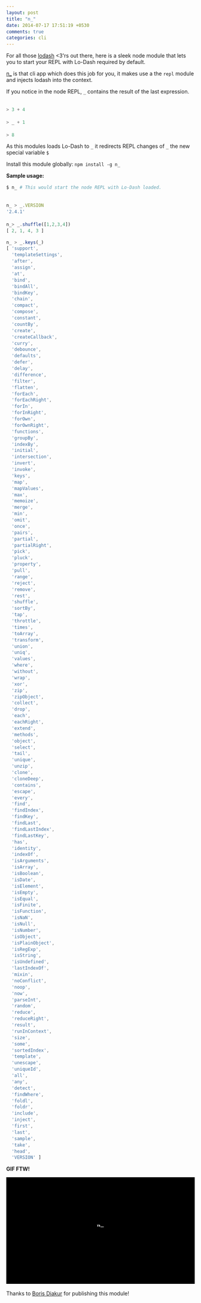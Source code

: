 ```yaml
---
layout: post
title: "n_"
date: 2014-07-17 17:51:19 +0530
comments: true
categories: cli
---
```


For all those [lodash](https://www.npmjs.org/package/lodash) <3'rs out there, here is a sleek node module that lets you to start your REPL with Lo-Dash required by default.

[n_](https://www.npmjs.org/package/n_) is that cli app which does this job for you, it makes use a the `repl` module and injects lodash into the context.

If you notice in the node REPL, `_` contains the result of the last expression. 

```javascript

> 3 + 4

> _ + 1

> 8

```

As this modules loads Lo-Dash to `_` it redirects REPL changes of `_` the new special variable `$` 


Install this module globally: `npm install -g n_`


__Sample usage:__

```sh
$ n_ # This would start the node REPL with Lo-Dash loaded.
```

```javascript

n_ > _.VERSION
'2.4.1'

n_> _.shuffle([1,2,3,4])
[ 2, 1, 4, 3 ]

```

```javascript
n_ > _.keys(_)
[ 'support',
  'templateSettings',
  'after',
  'assign',
  'at',
  'bind',
  'bindAll',
  'bindKey',
  'chain',
  'compact',
  'compose',
  'constant',
  'countBy',
  'create',
  'createCallback',
  'curry',
  'debounce',
  'defaults',
  'defer',
  'delay',
  'difference',
  'filter',
  'flatten',
  'forEach',
  'forEachRight',
  'forIn',
  'forInRight',
  'forOwn',
  'forOwnRight',
  'functions',
  'groupBy',
  'indexBy',
  'initial',
  'intersection',
  'invert',
  'invoke',
  'keys',
  'map',
  'mapValues',
  'max',
  'memoize',
  'merge',
  'min',
  'omit',
  'once',
  'pairs',
  'partial',
  'partialRight',
  'pick',
  'pluck',
  'property',
  'pull',
  'range',
  'reject',
  'remove',
  'rest',
  'shuffle',
  'sortBy',
  'tap',
  'throttle',
  'times',
  'toArray',
  'transform',
  'union',
  'uniq',
  'values',
  'where',
  'without',
  'wrap',
  'xor',
  'zip',
  'zipObject',
  'collect',
  'drop',
  'each',
  'eachRight',
  'extend',
  'methods',
  'object',
  'select',
  'tail',
  'unique',
  'unzip',
  'clone',
  'cloneDeep',
  'contains',
  'escape',
  'every',
  'find',
  'findIndex',
  'findKey',
  'findLast',
  'findLastIndex',
  'findLastKey',
  'has',
  'identity',
  'indexOf',
  'isArguments',
  'isArray',
  'isBoolean',
  'isDate',
  'isElement',
  'isEmpty',
  'isEqual',
  'isFinite',
  'isFunction',
  'isNaN',
  'isNull',
  'isNumber',
  'isObject',
  'isPlainObject',
  'isRegExp',
  'isString',
  'isUndefined',
  'lastIndexOf',
  'mixin',
  'noConflict',
  'noop',
  'now',
  'parseInt',
  'random',
  'reduce',
  'reduceRight',
  'result',
  'runInContext',
  'size',
  'some',
  'sortedIndex',
  'template',
  'unescape',
  'uniqueId',
  'all',
  'any',
  'detect',
  'findWhere',
  'foldl',
  'foldr',
  'include',
  'inject',
  'first',
  'last',
  'sample',
  'take',
  'head',
  'VERSION' ]
```


__GIF FTW!__

![n_](/images/n_/n_.gif)

Thanks to [Boris Diakur](http://borisdiakur.com/) for publishing this module! 